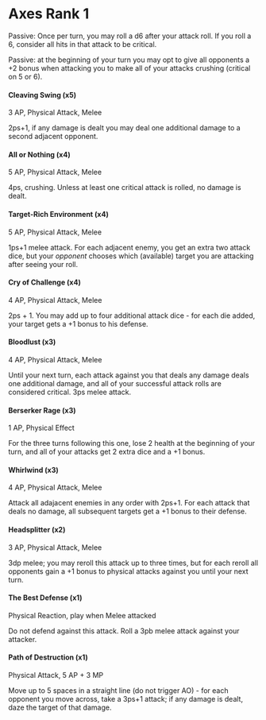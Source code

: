 # Axes Rank 1

Passive: Once per turn, you may roll a d6 after your attack roll. If you roll a 6, consider all hits in that attack to be critical.

Passive: at the beginning of your turn you may opt to give all opponents a +2 bonus when attacking you to make all of your attacks crushing (critical on 5 or 6).

#### Cleaving Swing (x5)

3 AP, Physical Attack, Melee

2ps+1, if any damage is dealt you may deal one additional damage to a second adjacent opponent.

#### All or Nothing (x4)

5 AP, Physical Attack, Melee

4ps, crushing. Unless at least one critical attack is rolled, no damage is dealt.

#### Target-Rich Environment (x4)

5 AP, Physical Attack, Melee

1ps+1 melee attack. For each adjacent enemy, you get an extra two attack dice, but your *opponent*
chooses which (available) target you are attacking after seeing your roll.

#### Cry of Challenge (x4)

4 AP, Physical Attack, Melee

2ps + 1. You may add up to four additional attack dice - for each die added, your target gets a +1 bonus to his defense.

#### Bloodlust (x3)

4 AP, Physical Attack, Melee

Until your next turn, each attack against you that deals any damage deals one additional damage, and
all of your successful attack rolls are considered critical. 3ps melee attack.

#### Berserker Rage (x3)

1 AP, Physical Effect

For the three turns following this one, lose 2 health at the beginning of your turn,
and all of your attacks get 2 extra dice and a +1 bonus.

#### Whirlwind (x3)

4 AP, Physical Attack, Melee

Attack all adajacent enemies in any order with 2ps+1. For each attack that deals no damage,
all subsequent targets get a +1 bonus to their defense.

#### Headsplitter (x2)

3 AP, Physical Attack, Melee

3dp melee; you may reroll this attack up to three times, but for each reroll all
opponents gain a +1 bonus to physical attacks against you until your next turn.

#### The Best Defense (x1)

Physical Reaction, play when Melee attacked

Do not defend against this attack. Roll a 3pb melee attack against your attacker.

#### Path of Destruction (x1)

Physical Attack, 5 AP + 3 MP

Move up to 5 spaces in a straight line (do not trigger AO) - for each opponent you move across,
take a 3ps+1 attack; if any damage is dealt, daze the target of that damage.
